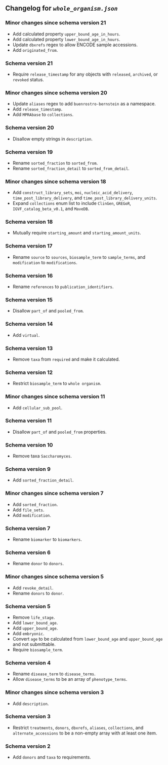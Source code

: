 ## Changelog for *`whole_organism.json`*

### Minor changes since schema version 21

* Add calculated property `upper_bound_age_in_hours`.
* Add calculated property `lower_bound_age_in_hours`.
* Update `dbxrefs` regex to allow ENCODE sample accessions.
* Add `originated_from`.

### Schema version 21

* Require `release_timestamp` for any objects with `released`, `archived`, or `revoked` status.

### Minor changes since schema version 20

* Update `aliases` regex to add `buenrostro-bernstein` as a namespace.
* Add `release_timestamp`.
* Add `MPRAbase` to `collections`.

### Schema version 20

* Disallow empty strings in `description`.

### Schema version 19

* Rename `sorted_fraction` to `sorted_from`.
* Rename `sorted_fraction_detail` to `sorted_from_detail`.

### Minor changes since schema version 18

* Add `construct_library_sets`, `moi`, `nucleic_acid_delivery`, `time_post_library_delivery`, and `time_post_library_delivery_units`.
* Expand `collections` enum list to include `ClinGen`, `GREGoR`, `IGVF_catalog_beta_v0.1`, and `MaveDB`.

### Schema version 18

* Mutually require `starting_amount` and `starting_amount_units`.

### Schema version 17

* Rename `source` to `sources`, `biosample_term` to `sample_terms`, and `modification` to `modifications`.

### Schema version 16

* Rename `references` to `publication_identifiers`.

### Schema version 15

* Disallow `part_of` and `pooled_from`.

### Schema version 14

* Add `virtual`.

### Schema version 13

* Remove `taxa` from `required` and make it calculated.

### Schema version 12

* Restrict `biosample_term` to `whole organism`.

### Minor changes since schema version 11

* Add `cellular_sub_pool`.

### Schema version 11

* Disallow `part_of` and `pooled_from` properties.

### Schema version 10

* Remove taxa `Saccharomyces`.

### Schema version 9

* Add `sorted_fraction_detail`.

### Minor changes since schema version 7

* Add `sorted_fraction`.
* Add `file_sets`.
* Add `modification`.

### Schema version 7

* Rename `biomarker` to `biomarkers`.

### Schema version 6

* Rename `donor` to `donors`.

### Minor changes since schema version 5
* Add `revoke_detail`.
* Rename `donors` to `donor`.

### Schema version 5

* Remove `life_stage`.
* Add `lower_bound_age`.
* Add `upper_bound_age`.
* Add `embryonic`.
* Convert `age` to be calculated from `lower_bound_age` and `upper_bound_age` and not submittable.
* Require `biosample_term`.

### Schema version 4

* Rename `disease_term` to `disease_terms`.
* Allow `disease_terms` to be an array of `phenotype_terms`.

### Minor changes since schema version 3

* Add `description`.

### Schema version 3

* Restrict `treatments`, `donors`, `dbxrefs`, `aliases`, `collections`, and `alternate_accessions` to be a non-empty array with at least one item.

### Schema version 2

* Add `donors` and `taxa` to requirements.
